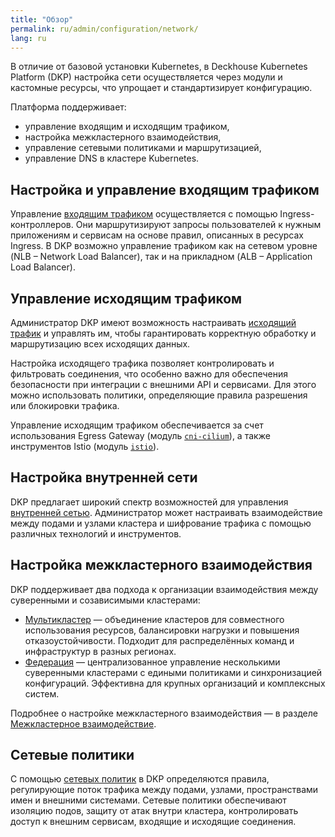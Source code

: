 ```yaml
---
title: "Обзор"
permalink: ru/admin/configuration/network/
lang: ru
---
```


В отличие от базовой установки Kubernetes, в Deckhouse Kubernetes Platform (DKP) настройка сети осуществляется через модули и кастомные ресурсы, что упрощает и стандартизирует конфигурацию.

Платформа поддерживает:

- управление входящим и исходящим трафиком,
- настройка межкластерного взаимодействия,
- управление сетевыми политиками и маршрутизацией,
- управление DNS в кластере Kubernetes.

## Настройка и управление входящим трафиком

Управление [входящим трафиком](../network/ingress/) осуществляется с помощью Ingress-контроллеров. Они маршрутизируют запросы пользователей к нужным приложениям и сервисам на основе правил, описанных в ресурсах Ingress.
В DKP возможно управление трафиком как на сетевом уровне (NLB – Network Load Balancer), так и на прикладном (ALB – Application Load Balancer).

## Управление исходящим трафиком

Администратор DKP имеют возможность настраивать [исходящий трафик](../network/egress/gateway.html) и управлять им, чтобы гарантировать корректную обработку и маршрутизацию всех исходящих данных.

Настройка исходящего трафика позволяет контролировать и фильтровать соединения, что особенно важно для обеспечения безопасности при интеграции с внешними API и сервисами. Для этого можно использовать политики, определяющие правила разрешения или блокировки трафика.

Управление исходящим трафиком обеспечивается за счет использования Egress Gateway (модуль [`cni-cilium`](/modules/cni-cilium/configuration.html)), а также инструментов Istio (модуль [`istio`](../../../modules/istio/)).

## Настройка внутренней сети

DKP предлагает широкий спектр возможностей для управления [внутренней сетью](../network/internal/configuration.html).
Администратор может настраивать взаимодействие между подами и узлами кластера и шифрование трафика с помощью различных технологий и инструментов.

## Настройка межкластерного взаимодействия

DKP поддерживает два подхода к организации взаимодействия между суверенными и созависимыми кластерами:

- [Мультикластер](../network/alliance/multicluster.html) — объединение кластеров для совместного использования ресурсов, балансировки нагрузки и повышения отказоустойчивости. Подходит для распределённых команд и инфраструктур в разных регионах.
- [Федерация](../network/alliance/federation.html) — централизованное управление несколькими суверенными кластерами с едиными политиками и синхронизацией конфигураций. Эффективна для крупных организаций и комплексных систем.

Подробнее о настройке межкластерного взаимодействия — в разделе [Межкластерное взаимодействие](../network/alliance/).

## Сетевые политики

С помощью [сетевых политик](../network/policy/) в DKP определяются правила, регулирующие поток трафика между подами, узлами, пространствами имен и внешними системами. Сетевые политики обеспечивают изоляцию подов, защиту от атак внутри кластера, контролировать доступ к внешним сервисам, входящие и исходящие соединения.
